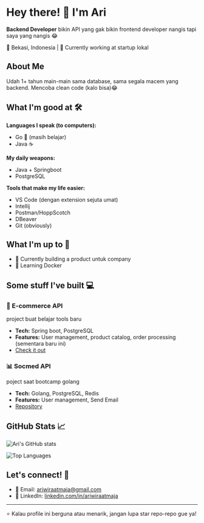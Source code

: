 # Hey there! 👋 I'm Ari

**Backend Developer** bikin API yang gak bikin frontend developer nangis tapi saya yang nangis 😂
 
📍 Bekasi, Indonesia | 🎯 Currently working at startup lokal

## About Me
Udah 1+ tahun main-main sama database, sama segala macem yang backend. Mencoba clean code (kalo bisa)😂

## What I'm good at 🛠️

**Languages I speak (to computers):**
- Go 🐹 (masih belajar)
- Java ☕ 

**My daily weapons:**
- Java + Springboot
- PostgreSQL

**Tools that make my life easier:**
- VS Code (dengan extension sejuta umat)
- Intellij
- Postman/HoppScotch
- DBeaver
- Git (obviously)

## What I'm up to 🚀

- 🔭 Currently building a product untuk company
- 🌱 Learning Docker 

## Some stuff I've built 💻

### 🏪 E-commerce API
project buat belajar tools baru 
- **Tech:** Spring boot, PostgreSQL
- **Features:** User management, product catalog, order processing (sementara baru ini)
- [Check it out](https://github.com/ariwiraa/ecommerce)

### 📊 Socmed API
poject saat bootcamp golang
- **Tech:** Golang, PostgreSQL, Redis
- **Features:** User management, Send Email
- [Repository](https://github.com/ariwiraa/my-gram)

## GitHub Stats 📈

![Ari's GitHub stats](https://github-readme-stats.vercel.app/api?username=ariwiraa&show_icons=true&theme=radical)

![Top Languages](https://github-readme-stats.vercel.app/api/top-langs/?username=ariwiraa&layout=compact&theme=radical)


## Let's connect! 🤝

- 📧 Email: ariwiraatmaja@gmail.com
- 💼 LinkedIn: [linkedin.com/in/ariwiraatmaja](https://linkedin.com/in/ari-wira-atmaja)

---

⭐ Kalau profile ini berguna atau menarik, jangan lupa star repo-repo gue ya!
